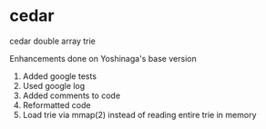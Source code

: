 # cedar
cedar double array trie

Enhancements done on Yoshinaga's base version
1. Added google tests
2. Used google log
3. Added comments to code
4. Reformatted code
5. Load trie via mmap(2) instead of reading entire trie in memory

